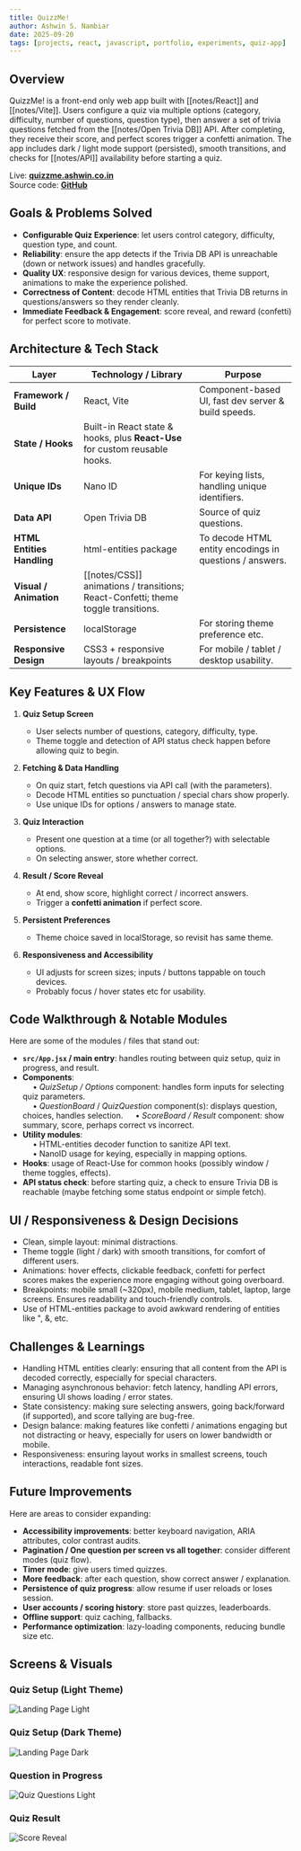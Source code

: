 ```yaml
---
title: QuizzMe!
author: Ashwin S. Nambiar
date: 2025-09-20
tags: [projects, react, javascript, portfolio, experiments, quiz-app]
---
```

## Overview
QuizzMe! is a front-end only web app built with [[notes/React]] and [[notes/Vite]]. Users configure a quiz via multiple options (category, difficulty, number of questions, question type), then answer a set of trivia questions fetched from the [[notes/Open Trivia DB]] API. After completing, they receive their score, and perfect scores trigger a confetti animation. The app includes dark / light mode support (persisted), smooth transitions, and checks for [[notes/API]] availability before starting a quiz.  

Live: **[quizzme.ashwin.co.in](https://quizzme.ashwin.co.in)**  
Source code: **[GitHub](https://github.com/Ashwin-S-Nambiar/QuizzMe)**

## Goals & Problems Solved
- **Configurable Quiz Experience**: let users control category, difficulty, question type, and count.  
- **Reliability**: ensure the app detects if the Trivia DB API is unreachable (down or network issues) and handles gracefully.  
- **Quality UX**: responsive design for various devices, theme support, animations to make the experience polished.  
- **Correctness of Content**: decode HTML entities that Trivia DB returns in questions/answers so they render cleanly.  
- **Immediate Feedback & Engagement**: score reveal, and reward (confetti) for perfect score to motivate.

## Architecture & Tech Stack

| Layer                      | Technology / Library                                                        | Purpose                                                 |
| -------------------------- | --------------------------------------------------------------------------- | ------------------------------------------------------- |
| **Framework / Build**      | React, Vite                                                         | Component-based UI, fast dev server & build speeds.     |
| **State / Hooks**          | Built-in React state & hooks, plus **React-Use** for custom reusable hooks. |                                                         |
| **Unique IDs**             | Nano ID                                                                     | For keying lists, handling unique identifiers.          |
| **Data API**               | Open Trivia DB                                                         | Source of quiz questions.                               |
| **HTML Entities Handling** | html-entities package                                                       | To decode HTML entity encodings in questions / answers. |
| **Visual / Animation**     | [[notes/CSS]] animations / transitions; React-Confetti; theme toggle transitions. |                                                         |
| **Persistence**            | localStorage                                                                | For storing theme preference etc.                       |
| **Responsive Design**      | CSS3 + responsive layouts / breakpoints                                     | For mobile / tablet / desktop usability.                |

## Key Features & UX Flow
1. **Quiz Setup Screen**  
   - User selects number of questions, category, difficulty, type.  
   - Theme toggle and detection of API status check happen before allowing quiz to begin.  

2. **Fetching & Data Handling**  
   - On quiz start, fetch questions via API call (with the parameters).  
   - Decode HTML entities so punctuation / special chars show properly.  
   - Use unique IDs for options / answers to manage state.  

3. **Quiz Interaction**  
   - Present one question at a time (or all together?) with selectable options.  
   - On selecting answer, store whether correct.  

4. **Result / Score Reveal**  
   - At end, show score, highlight correct / incorrect answers.  
   - Trigger a **confetti animation** if perfect score.  

5. **Persistent Preferences**  
   - Theme choice saved in localStorage, so revisit has same theme.  

6. **Responsiveness and Accessibility**  
   - UI adjusts for screen sizes; inputs / buttons tappable on touch devices.  
   - Probably focus / hover states etc for usability.  

## Code Walkthrough & Notable Modules
Here are some of the modules / files that stand out:
- **`src/App.jsx` / main entry**: handles routing between quiz setup, quiz in progress, and result.  
- **Components**:  
    • *QuizSetup / Options* component: handles form inputs for selecting quiz parameters.  
    • *QuestionBoard* / *QuizQuestion* component(s): displays question, choices, handles selection. 
    • *ScoreBoard / Result* component: show summary, score, perhaps correct vs incorrect.  
- **Utility modules**:  
    • HTML-entities decoder function to sanitize API text.  
    • NanoID usage for keying, especially in mapping options.  
- **Hooks**: usage of React-Use for common hooks (possibly window / theme toggles, effects).  
- **API status check**: before starting quiz, a check to ensure Trivia DB is reachable (maybe fetching some status endpoint or simple fetch).  

## UI / Responsiveness & Design Decisions
- Clean, simple layout: minimal distractions.  
- Theme toggle (light / dark) with smooth transitions, for comfort of different users.  
- Animations: hover effects, clickable feedback, confetti for perfect scores makes the experience more engaging without going overboard.  
- Breakpoints: mobile small (~320px), mobile medium, tablet, laptop, large screens. Ensures readability and touch-friendly controls.  
- Use of HTML-entities package to avoid awkward rendering of entities like &quot;, &amp;, etc.

## Challenges & Learnings
- Handling HTML entities clearly: ensuring that all content from the API is decoded correctly, especially for special characters.  
- Managing asynchronous behavior: fetch latency, handling API errors, ensuring UI shows loading / error states.  
- State consistency: making sure selecting answers, going back/forward (if supported), and score tallying are bug-free.  
- Design balance: making features like confetti / animations engaging but not distracting or heavy, especially for users on lower bandwidth or mobile.  
- Responsiveness: ensuring layout works in smallest screens, touch interactions, readable font sizes.  

## Future Improvements
Here are areas to consider expanding:
- **Accessibility improvements**: better keyboard navigation, ARIA attributes, color contrast audits.  
- **Pagination / One question per screen vs all together**: consider different modes (quiz flow).  
- **Timer mode**: give users timed quizzes.  
- **More feedback**: after each question, show correct answer / explanation.  
- **Persistence of quiz progress**: allow resume if user reloads or loses session.  
- **User accounts / scoring history**: store past quizzes, leaderboards.  
- **Offline support**: quiz caching, fallbacks.  
- **Performance optimization**: lazy-loading components, reducing bundle size etc.  

## Screens & Visuals
### Quiz Setup (Light Theme)

![Landing Page Light](https://github.com/user-attachments/assets/46b8d8c9-8b40-4c20-9668-057ec5d7abc9)

### Quiz Setup (Dark Theme)

![Landing Page Dark](https://github.com/user-attachments/assets/2e0fa692-1295-4915-84f2-45b47228e29e)

### Question in Progress

![Quiz Questions Light](https://github.com/user-attachments/assets/7d5bf1b9-809a-4d6d-81ac-8d0bff18f728)

### Quiz Result

![Score Reveal](https://github.com/user-attachments/assets/3d4080bc-e72e-4bed-b7d9-bdaffacdc20e)